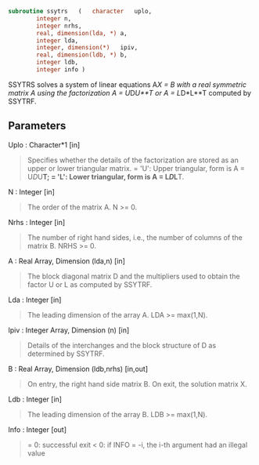 ```fortran
subroutine ssytrs	(	character	uplo,
		integer	n,
		integer	nrhs,
		real, dimension(lda, *)	a,
		integer	lda,
		integer, dimension(*)	ipiv,
		real, dimension(ldb, *)	b,
		integer	ldb,
		integer	info )
```

 SSYTRS solves a system of linear equations A*X = B with a real
 symmetric matrix A using the factorization A = U*D*U**T or
 A = L*D*L**T computed by SSYTRF.

## Parameters
Uplo : Character*1 [in]
> Specifies whether the details of the factorization are stored
> as an upper or lower triangular matrix.
> = 'U':  Upper triangular, form is A = U*D*U**T;
> = 'L':  Lower triangular, form is A = L*D*L**T.

N : Integer [in]
> The order of the matrix A.  N >= 0.

Nrhs : Integer [in]
> The number of right hand sides, i.e., the number of columns
> of the matrix B.  NRHS >= 0.

A : Real Array, Dimension (lda,n) [in]
> The block diagonal matrix D and the multipliers used to
> obtain the factor U or L as computed by SSYTRF.

Lda : Integer [in]
> The leading dimension of the array A.  LDA >= max(1,N).

Ipiv : Integer Array, Dimension (n) [in]
> Details of the interchanges and the block structure of D
> as determined by SSYTRF.

B : Real Array, Dimension (ldb,nrhs) [in,out]
> On entry, the right hand side matrix B.
> On exit, the solution matrix X.

Ldb : Integer [in]
> The leading dimension of the array B.  LDB >= max(1,N).

Info : Integer [out]
> = 0:  successful exit
> < 0:  if INFO = -i, the i-th argument had an illegal value

